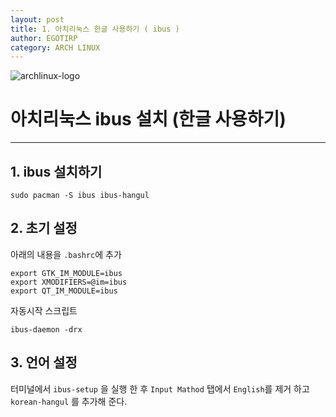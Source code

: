```yaml
---
layout: post
title: 1. 아치리눅스 한글 사용하기 ( ibus )
author: EGOTIRP
category: ARCH LINUX
---
```

![archlinux-logo](https://rkdeo1515.github.io/assets/2017-10-04-1-install-arch-cli/archlinux-logo.png)

# 아치리눅스 ibus 설치 (한글 사용하기)
---

## 1. ibus 설치하기

```
sudo pacman -S ibus ibus-hangul
```

## 2. 초기 설정
아래의 내용을  `.bashrc`에 추가
```
export GTK_IM_MODULE=ibus
export XMODIFIERS=@im=ibus
export QT_IM_MODULE=ibus
```
자동시작 스크립트
```
ibus-daemon -drx
```
## 3. 언어 설정

터미널에서 `ibus-setup` 을 실행 한 후 `Input Mathod` 탭에서 `English`를 제거 하고 `korean-hangul` 를 추가해 준다.
